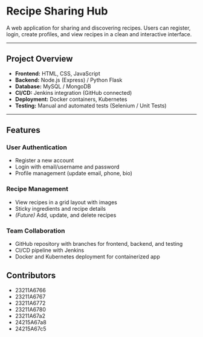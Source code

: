 # Recipe Sharing Hub

A web application for sharing and discovering recipes. Users can register, login, create profiles, and view recipes in a clean and interactive interface.

---

## Project Overview

- **Frontend:** HTML, CSS, JavaScript  
- **Backend:** Node.js (Express) / Python Flask  
- **Database:** MySQL / MongoDB  
- **CI/CD:** Jenkins integration (GitHub connected)  
- **Deployment:** Docker containers, Kubernetes  
- **Testing:** Manual and automated tests (Selenium / Unit Tests)  

---

## Features

### User Authentication
- Register a new account  
- Login with email/username and password  
- Profile management (update email, phone, bio)  

### Recipe Management
- View recipes in a grid layout with images  
- Sticky ingredients and recipe details  
- *(Future)* Add, update, and delete recipes  

### Team Collaboration
- GitHub repository with branches for frontend, backend, and testing  
- CI/CD pipeline with Jenkins  
- Docker and Kubernetes deployment for containerized app

## Contributors
- 23211A6766
- 23211A6767
- 23211A6772
- 23211A6780
- 23211A67a2
- 24215A67a8
- 24215A67c5
